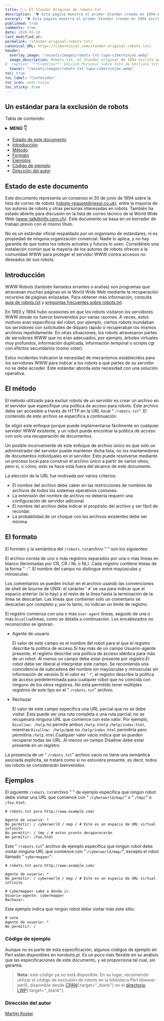 ```yaml
---
title: 🤖 ▷ El Standar Original de robots.txt
description: "🕷 Esta página muestra el primer Standar creado en 1994 escrito por Martijn Koster"
excerpt: "🕷 Esta página muestra el primer Standar creado en 1994 escrito por Martijn Koster"
published: true
comments: true
date: 2020-03-10
last_modified_at: 
permalink: /standar-original-robots-txt/
canonical_URL: https://ciberninjas.com/standar-original-robots-txt/
header:
  overlay_image: "/assets/images/robots-txt-lupa-ciberninjas.webp"
  image_description: Robots txt, el Standar original de 1994 escrito por Martijn Koster | Ciberninjas
#  caption: "**Créditos**: Edición Personal Sobre Foto de Emiliano Vittoriosi en Unsplash"
  teaser: "/assets/images/robots-txt-lupa-ciberninjas.webp"
toc: true
toc_label: "Contenidos"
toc_icon: user-ninja
toc_sticky: true
---
```


## Un estándar para la exclusión de robots

Tabla de contenido:

<details>
<summary><strong>MENÚ 👇</strong><span><a name="menu"></a></span></summary>
<nav class="menu">
  <ol>
    <li><a href="/mejores-editores-texto/#1-visual-studio-code-de-microsoft">Visual Studio Code: La tanqueta indestructible</a></li>
    <li><a href="/mejores-editores-texto/#2-sublime-text">Sublime Text: El guaperas entre los minimalistas</a></li>
    <li><a href="/mejores-editores-texto/#3-notepad-">Notepad ++: La pareja ideal para comenzar el baile</a></li>
    <li><a href="/mejores-editores-texto/#4-brackets">Brackets: La paleta más vistos y perfecta para los artistas</a></li>
    <li><a href="/mejores-editores-texto/#5-atom">Atom: El vehículo anfibio adaptable</a></li>
    <li><a href="/mejores-editores-texto/#6-bluej">BlueJ: El triciclo para los más jóvenes, y también para adultos</a></li>
    <li><a href="/mejores-editores-texto/##7-bluefish">BlueFish: Un ayudante perfecto en forma de pescadito</a></li>
    <li><a href="/mejores-editores-texto/#8-codeshareio">Codeshare IO: El dron perfecto, para volar a cualquier parte</a></li>
    <li><a href="/mejores-editores-texto/#9-vim">VIM: Un Ferrari Clásico, algo así como el 512</a></li>
    <li><a href="/mejores-editores-texto/#10-gnu-emacs">EMacs: Un Porsche Clásico, algo así como el 911 Turbo</a></li>
    <li><a href="/mejores-editores-texto/##11-spacemacs">Spacemacs: El más díficil de conducir, algo así como un Lamborghini Veneno</a></li>
    <li><a href="/mejores-editores-texto/#12-komodo-ide">Komodo IDE: El dragón que puede con todo</a></li>
    <li><a href="/mejores-editores-texto/#13-eclipse-theia">Eclipse Theia: Regresando a la luna, desde las nubes</a></li>
    <li><a href="/mejores-editores-texto/#14-light-table">Light Table: El hijastro peleón del Ceceo</a></li>
    <li><a href="/mejores-editores-texto/#15-delphi-community-edition">Delphi: La Pascalina de la programación
    </a></li>
    <li><a href="/mejores-editores-texto/#16-markdown-monster">Markdown Monster: El monstruo del Markdown</a></li>
  </ol>
</nav>
</details>

 - [Estado de este documento](https://www.robotstxt.org/orig.html#status)
 - [Introducción](https://www.robotstxt.org/orig.html#introduction)
 - [Método](https://www.robotstxt.org/orig.html#method)
 - [Formato](https://www.robotstxt.org/orig.html#format)
 - [Ejemplos](https://www.robotstxt.org/orig.html#examples)
 - [Código de ejemplo](https://www.robotstxt.org/orig.html#code)
 - [Dirección del autor](https://www.robotstxt.org/orig.html#author)

## Estado de este documento

Este documento representa un consenso el 30 de junio de 1994 sobre la lista de correo de robots (robots-request@nexor.co.uk), entre la mayoría de los autores de robots y otras personas interesadas en robots. También ha estado abierto para discusión en la lista de correo técnico de la World Wide Web (www-talk@info.cern.ch). Este documento se basa en un borrador de trabajo previo con el mismo título.

No es un estándar oficial respaldado por un organismo de estándares, ni es propiedad de ninguna organización comercial. Nadie lo aplica, y no hay garantía de que todos los robots actuales y futuros lo usen. Considérelo una instalación común que la mayoría de los autores de robots ofrecen a la comunidad WWW para proteger el servidor WWW contra accesos no deseados de sus robots.

## Introducción

WWW Robots (también llamados errantes o arañas) son programas que atraviesan muchas páginas en la World Wide Web mediante la recuperación recursiva de páginas enlazadas. Para obtener más información, consulta [guía de robots.txt](/robots-txt/) y [preguntas frecuentes sobre robots.txt](/robots-txt-preguntas-frecuentes/).

En 1993 y 1994 hubo ocasiones en que los robots visitaron los servidores WWW donde no fueron bienvenidos por varias razones. A veces, estos motivos eran específicos del robot, por ejemplo, ciertos robots inundaban los servidores con solicitudes de disparo rápido o recuperaban los mismos archivos repetidamente. En otras situaciones, los robots atravesaron partes de servidores WWW que no eran adecuados, por ejemplo, árboles virtuales muy profundos, información duplicada, información temporal o scripts cgi con efectos secundarios (como votar).

Estos incidentes indicaron la necesidad de mecanismos establecidos para los servidores WWW para indicar a los robots a qué partes de su servidor no se debe acceder. Este estándar aborda esta necesidad con una solución operativa.

## El método

El método utilizado para excluir robots de un servidor es crear un archivo en el servidor que especifique una política de acceso para robots. Este archivo debe ser accesible a través de HTTP en la URL local " `/robots.txt`". El contenido de este archivo se especifica a continuación.

Se eligió este enfoque porque puede implementarse fácilmente en cualquier servidor WWW existente, y un robot puede encontrar la política de acceso con solo una recuperación de documentos.

Un posible inconveniente de este enfoque de archivo único es que solo un administrador del servidor puede mantener dicha lista, no los mantenedores de documentos individuales en el servidor. Esto puede resolverse mediante un proceso local para construir el archivo único a partir de varios otros, pero si, o cómo, esto se hace está fuera del alcance de este documento.

La elección de la URL fue motivada por varios criterios:

- El nombre del archivo debe caber en las restricciones de nombres de archivos de todos los sistemas operativos comunes.
- La extensión del nombre de archivo no debería requerir una configuración de servidor adicional.
- El nombre del archivo debe indicar el propósito del archivo y ser fácil de recordar.
- La probabilidad de un choque con los archivos existentes debe ser mínima.

## El formato

El formato y la semántica del `/robots.txt`archivo " " son los siguientes:

El archivo consta de uno o más registros separados por una o más líneas en blanco (terminadas por CR, CR / NL o NL). Cada registro contiene líneas de la forma " `:`". El nombre del campo no distingue entre mayúsculas y minúsculas.

Los comentarios se pueden incluir en el archivo usando las convenciones de shell de bourne de UNIX: el carácter ' `#`' se usa para indicar que el espacio anterior (si lo hay) y el resto de la línea hasta la terminación de la línea se descartan. Las líneas que contienen solo un comentario se descartan por completo y, por lo tanto, no indican un límite de registro.

El registro comienza con una o más `User-agent` líneas, seguido de una o más `Disallow`líneas, como se detalla a continuación. Los encabezados no reconocidos se ignoran.

- Agente de usuario

	El valor de este campo es el nombre del robot para el que el registro describe la política de acceso.Si hay más de un campo Usuario-agente presente, el registro describe una política de acceso idéntica para más de un robot. Al menos un campo debe estar presente por registro.El robot debe ser liberal al interpretar este campo. Se recomienda una coincidencia de subcadena del nombre sin mayúsculas y minúsculas sin información de versión.Si el valor es ' `*`', el registro describe la política de acceso predeterminada para cualquier robot que no coincida con ninguno de los otros registros. No está permitido tener múltiples registros de este tipo en el " `/robots.txt`" archivo.

- Rechazar

	El valor de este campo especifica una URL parcial que no se debe visitar. Esta puede ser una ruta completa o una ruta parcial; no se recuperará ninguna URL que comience con este valor. Por ejemplo, `Disallow: /help` no permite ambos `/help.html`y `/help/index.html`, mientras `Disallow: /help/`que no `/help/index.html` permitiría pero permitiría `/help.html`.Cualquier valor vacío indica que se pueden recuperar todas las URL. Al menos un campo Disallow debe estar presente en un registro.

La presencia de un " `/robots.txt`" archivo vacío no tiene una semántica asociada explícita, se tratará como si no estuviera presente, es decir, todos los robots se considerarán bienvenidos.

## Ejemplos

El siguiente `/robots.txt`archivo " " de ejemplo especifica que ningún robot debe visitar una URL que comience con " `/cyberworld/map/`" o " `/tmp/`" o `/foo.html`:

```
# robots.txt para http://www.example.com/

Agente de usuario: *
No permitir: / cyberworld / map / # Este es un espacio de URL virtual infinito
No permitir: / tmp / # estos pronto desaparecerán
No permitir: /foo.html
```

Este " `/robots.txt`" archivo de ejemplo especifica que ningún robot debe visitar ninguna URL que comience con " `/cyberworld/map/`", excepto el robot llamado " `cybermapper`":

```
# robots.txt para http://www.example.com/

Agente de usuario: *
No permitir: / cyberworld / map / # Este es un espacio de URL virtual infinito

# Cybermapper sabe a dónde ir.
Usuario-agente: cybermapper
Rechazar:
```

Este ejemplo indica que ningún robot debe visitar más este sitio:

```
# vete
Agente de usuario: *
No permitir: /
```

### Código de ejemplo

Aunque no es parte de esta especificación, algunos códigos de ejemplo en Perl están disponibles en norobots.pl. Es un poco más flexible en su análisis que las especificaciones de este documento, y se proporciona tal cual, sin garantía.

> **Nota:** este código ya no está disponible. En su lugar, recomiendo utilizar el código de exclusión de robots en la biblioteca Perl libwww-perl5, disponible desde [CPAN](http://www.cpan.org/){:target="_blank"} en el [directorio LWP](http://www.cpan.org/modules/by-module/LWP/){:target="_blank"}.

### Dirección del autor

[Martijn Koster](http://www.greenhills.co.uk/mak/mak.html)

<!-- https://www.robotstxt.org/orig.html -->
